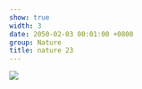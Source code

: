 ```yaml
---
show: true
width: 3
date: 2050-02-03 00:01:00 +0800
group: Nature
title: nature 23
---
```

<div>
<a href="/assets/images/photos/nature/DSC06807.jpg" target="_blank">
    <img data-src="/assets/images/photos/nature/DSC06807.jpg" class="lazy w-100 rounded-xl" src="{{ '/assets/images/empty_300x200.png' | relative_url }}">
</a>
</div>
